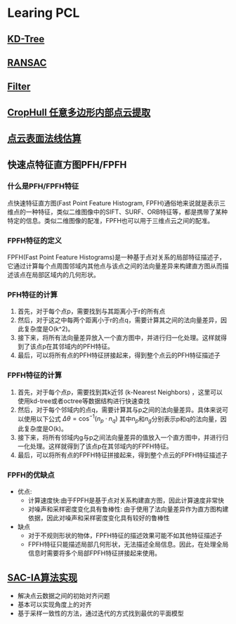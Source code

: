 # Learing PCL

## [KD-Tree](https://blog.csdn.net/m0_37816922/article/details/124778183)

## [RANSAC](https://blog.csdn.net/weixin_48147838/article/details/131815563)

## [Filter](https://blog.csdn.net/weixin_43925768/article/details/129183368)

## [CropHull 任意多边形内部点云提取](https://blog.csdn.net/weixin_44444810/article/details/123593580)

## [点云表面法线估算](https://blog.csdn.net/TimeRiverForever/article/details/115671162)

## 快速点特征直方图PFH/FPFH

### 什么是PFH/FPFH特征

点快速特征直方图(Fast Point Feature Histogram, FPFH)通俗地来说就是表示三维点的一种特征，类似二维图像中的SIFT、SURF、ORB特征等，都是携带了某种特定的信息。类似二维图像的配准，FPFH也可以用于三维点云之间的配准。 

### FPFH特征的定义

FPFH(Fast Point Feature Histograms)是一种基于点对关系的局部特征描述子，它通过计算每个点周围邻域内其他点与该点之间的法向量差异来构建直方图从而描述该点在局部区域内的几何形状。

### PFH特征的计算

1. 首先，对于每个点p，需要找到与其距离小于r的所有点
2. 然后，对于这之中每两个距离小于r的点q，需要计算其之间的法向量差异，因此复杂度是O(k^2)。
3. 接下来，将所有法向量差异放入一个直方图中，并进行归一化处理。这样就得到了该点p在其邻域内的PFH特征。
4. 最后，可以将所有点的PFH特征拼接起来，得到整个点云的PFH特征描述子

### FPFH特征的计算

1. 首先，对于每个点p，需要找到其k近邻 (k-Nearest Neighbors) ，这里可以使用kd-tree或者octree等数据结构进行快速查找
2. 然后，对于每个邻域内的点q，需要计算其与p之间的法向量差异。具体来说可以使用以下公式
$\Delta \theta = \cos^{-1}(n_p \cdot n_q)$
其中$n_p$和$n_g$分别表示p和q的法向量，因此复杂度是O(k)。
3. 接下来，将所有邻域内g与p之间法向量差异的值放入一个直方图中，并进行归一化处理。这样就得到了该点p在其邻域内的FPFH特征。
4. 最后，可以将所有点的FPFH特征拼接起来，得到整个点云的FPFH特征描述子

### FPFH的优缺点
- 优点:
    - 计算速度快:由于FPFH是基于点对关系构建直方图，因此计算速度非常快
    - 对噪声和采样密度变化具有鲁棒性: 由于使用了法向量差异作为直方图构建依据，因此对噪声和采样密度变化具有较好的鲁棒性
- 缺点
    - 对于不规则形状的物体，FPFH特征的描述效果可能不如其他特征描述子
    - FPFH特征只能描述局部几何形状，无法描述全局信息。因此，在处理全局信息时需要将多个局部FPFH特征拼接起来使用。

## [SAC-IA算法实现](https://blog.csdn.net/leet9496/article/details/106166943/)

- 解决点云数据之间的初始对齐问题
- 基本可以实现角度上的对齐
- 基于采样一致性的方法，通过迭代的方式找到最优的平面模型
